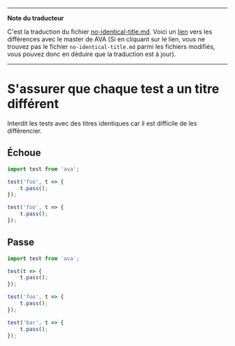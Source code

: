 ___
**Note du traducteur**

C'est la traduction du fichier [no-identical-title.md](https://github.com/sindresorhus/eslint-plugin-ava/blob/master/docs/rules/no-cb-test.md). Voici un [lien](https://github.com/sindresorhus/eslint-plugin-ava/compare/39bf10ba7ffe7b0b54c7fe636a6d240cd9a48d88...master#diff-71a0207aeafb9ca6c33c3d06982b1baa) vers les différences avec le master de AVA (Si en cliquant sur le lien, vous ne trouvez pas le fichier `no-identical-title.md` parmi les fichiers modifiés, vous pouvez donc en déduire que la traduction est à jour).
___
# S'assurer que chaque test a un titre différent

Interdit les tests avec des titres identiques car il est difficile de les différencier.


## Échoue

```js
import test from 'ava';

test('foo', t => {
	t.pass();
});

test('foo', t => {
	t.pass();
});
```


## Passe

```js
import test from 'ava';

test(t => {
	t.pass();
});

test('foo', t => {
	t.pass();
});

test('bar', t => {
	t.pass();
});
```

